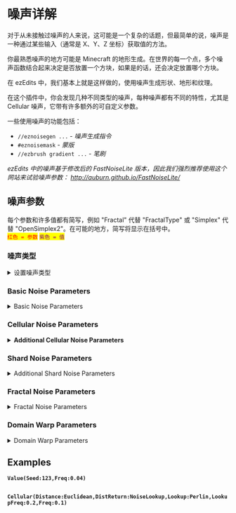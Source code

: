 # 噪声详解

对于从未接触过噪声的人来说，这可能是一个复杂的话题，但最简单的说，噪声是一种通过某些输入（通常是 X、Y、Z 坐标）获取值的方法。

你最熟悉噪声的地方可能是 Minecraft 的地形生成。在世界的每一个点，多个噪声函数结合起来决定是否放置一个方块，如果是的话，还会决定放置哪个方块。

在 ezEdits 中，我们基本上就是这样做的，使用噪声生成形状、地形和纹理。



在这个插件中，你会发现几种不同类型的噪声，每种噪声都有不同的特性，尤其是 Cellular 噪声，它带有许多额外的可自定义参数。

一些使用噪声的功能包括：

* `//eznoisegen ...` - *噪声生成指令*
* `#eznoisemask` - *蒙版*
* `//ezbrush gradient ...` - *笔刷*



_ezEdits 中的噪声基于修改后的 FastNoiseLite 版本，因此我们强烈推荐使用这个网站来试验噪声参数：_ [_http://auburn.github.io/FastNoiseLite/_ ](http://auburn.github.io/FastNoiseLite/)

## 噪声参数

每个参数和许多值都有简写，例如 "Fractal" 代替 "FractalType" 或 "Simplex" 代替 "OpenSimplex2"。在可能的地方，简写将显示在括号中。\
<mark style="color:red;">`红色 = 参数`</mark>    <mark style="color:purple;">`紫色 = 值`</mark>

&#x20;

### 噪声类型

<details>

<summary>设置噪声类型<br><mark style="color:red;"></summary>

Sets the type of noise to be used. This is the start of any noise and will be in the format of `Noise()`, for example `Perlin()`, where all other parameters will go between the brackets.

* <mark style="color:purple;">`Perlin (per)`</mark>
* <mark style="color:purple;">`OpenSimplex2 (simplex)`</mark>
* <mark style="color:purple;">`OpenSimplex2S (smooth)`</mark>
* <mark style="color:purple;">`Value (val)`</mark>
* <mark style="color:purple;">`ValueCubic (cubic)`</mark>
* <mark style="color:purple;">`White`</mark>
* <mark style="color:purple;">`Cellular (vor)`</mark>
* <mark style="color:purple;">`Shard`</mark>

</details>

### Basic Noise Parameters

<details>

<summary>Basic Noise Parameters</summary>

* <mark style="color:red;">`Seed`</mark>\
  Sets the seed value for the noise. -1 or no value will result in a random noise seed.
* <mark style="color:red;">`Frequency (Freq)`</mark>\
  Sets the frequency for the noise. A higher frequency will lead to steeper noise, a lower value will lead to smoother noise.
* <mark style="color:red;">`Inverted (Invert)`</mark>\
  Whether to invert the noise value or not. Default is false.
  * <mark style="color:purple;">`True`</mark>
  * <mark style="color:purple;">`False`</mark>
* <mark style="color:red;">`ValueMapping (Map)`</mark>\
  Whether to ignore or override the value mapping. By default noise is sampled to map between 0 and 1.
  * <mark style="color:purple;">`Default (Def)`</mark>
  * <mark style="color:purple;">`None (No)`</mark>
  * <mark style="color:purple;">`Override (OR)`</mark>\
    **If Overridden:**
    * <mark style="color:red;">`LowerBound (Min)`</mark>
    * <mark style="color:red;">`UpperBound (Max)`</mark>
* <mark style="color:red;">`YScaling (Y)`</mark>\
  When using 3D noises this can be used to stretch or squish the Y axis.

</details>

### Cellular Noise Parameters

<details>

<summary><strong>Additional Cellular Noise Parameters</strong></summary>

* <mark style="color:red;">`CellularJitterModifier (Jitter)`</mark>\
  Usually `0..1.0`\
  Controls the random jitter or distribution of cellular noise nodes, with 0 being a perfect grid, and 1 being maximally "random", without overlap. Values above 1 will start to overlap their neighbours.
* <mark style="color:red;">`CellularDistanceFunction (Distance)`</mark>\
  Controls the mathematical method used to determine the distance value for each point to its node.
  * <mark style="color:purple;">`Euclidean`</mark>
  * <mark style="color:purple;">`EuclideanSq (sq)`</mark>
  * <mark style="color:purple;">`Manhattan (man)`</mark>
  * <mark style="color:purple;">`Hybrid`</mark>
  * <mark style="color:purple;">`Minkovski1 (m1)`</mark>
  * <mark style="color:purple;">`Minkowvki4 (m4)`</mark>
  * <mark style="color:purple;">`Minkowski99 (m99)`</mark>
  * <mark style="color:purple;">`Rounded (round)`</mark>
* <mark style="color:red;">`CellularReturnType (DistReturn)`</mark>\
  Controls how the distance value is modified prior to being returned.\
  All Distance2\* values refer to the 2nd closest node instead of the closest.
  * <mark style="color:purple;">`CellValue (cell)`</mark>
  * <mark style="color:purple;">`Distance (1)`</mark>
  * <mark style="color:purple;">`DistanceSquared (sq)`</mark>
  * <mark style="color:purple;">`DistanceInverse (inv)`</mark>
  * <mark style="color:purple;">`DistanceLog (log)`</mark>
  * <mark style="color:purple;">`DistanceExp (exp)`</mark>
  * <mark style="color:purple;">`Distance2 (2)`</mark>
  * <mark style="color:purple;">`Distance2Add (2add)`</mark>
  * <mark style="color:purple;">`Distance2Add (2sub)`</mark>
  * <mark style="color:purple;">`Distance2Add (2mul)`</mark>
  * <mark style="color:purple;">`Distance2Add (2div)`</mark>
  * <mark style="color:purple;">`Distance2Sq (2sq)`</mark>
  * <mark style="color:purple;">`Distance2Inv (2inv)`</mark>
  * <mark style="color:purple;">`Distance2Log (2log)`</mark>
  * <mark style="color:purple;">`Distance2Exp (2exp)`</mark>
  * <mark style="color:purple;">`Edge`</mark>
  * <mark style="color:purple;">`Rounded (round)`</mark>
  * <mark style="color:purple;">`NoiseLookup (noise)`</mark>\
    **Additional Noise Lookup Parameters:**
    * <mark style="color:red;">`CellularNoiseLookup (Lookup)`</mark>\
      When using the NoiseLookup return type, this controls the underlying noise to overlay the cellular noise upon.
      * <mark style="color:purple;">`Perlin (per)`</mark>
      * <mark style="color:purple;">`OpenSimplex2 (simplex)`</mark>
      * <mark style="color:purple;">`OpenSimplex2S (smooth)`</mark>
      * <mark style="color:purple;">`Value (val)`</mark>
      * <mark style="color:purple;">`ValueCubic (cubic)`</mark>
      * <mark style="color:purple;">`White`</mark>
      * <mark style="color:purple;">`Cellular (vor)`</mark>
    * <mark style="color:red;">`CellularNoiseLookupFrequency (DistReturn)`</mark>\
      Controls the frequency of the underlying noise.

</details>

### Shard Noise Parameters

<details>

<summary>Additional Shard Noise Parameters</summary>

* <mark style="color:red;">`Sharpness (Sharp)`</mark>\
  Usually `0..1.0`\
  Controls the pattern sharpness for Shard noise. Higher values have more defined edges within the pattern, whereas low values will appear more blurry.

</details>

### Fractal Noise Parameters

<details>

<summary>Fractal Noise Parameters</summary>

* <mark style="color:red;">`FractalType (Fractal)`</mark>\
  Sets the type of fractal noise to be used.
  * <mark style="color:purple;">`None (No)`</mark>
  * <mark style="color:purple;">`FBm`</mark>
  * <mark style="color:purple;">`Ridged`</mark>
  * <mark style="color:purple;">`PingPong (PP)`</mark>\
    **Additional PingPong Fractal Parameter:**
    * <mark style="color:red;">`PingPongStrength (PPStr)`</mark>

**If Fractal Type other than `None` selected:**

* <mark style="color:red;">`Octaves (Oct)`</mark>\
  Sets the number of layers of fractal noise to be used.
* <mark style="color:red;">`Lacunarity (Lac)`</mark>\
  Sets the scale of each fractal layer. Values >1 will effectively increase the frequency for each layer, values <1 will effectively reduce the frequency for each layer.
* <mark style="color:red;">`Gain`</mark>\
  Sets the relative strength of each fractal layer. Values <1 will decrease in strength for each layer, values >1 will increase.
* <mark style="color:red;">`WeightedStrength (Weighted)`</mark>\
  Sets the responsiveness of each layer's strength to the noise value.

</details>

### Domain Warp Parameters

<details>

<summary>Domain Warp Parameters</summary>

* <mark style="color:red;">`DomainWarpType (Warp)`</mark>\
  Sets the type of domain warping to be used.
  * <mark style="color:purple;">`None (No)`</mark>
  * <mark style="color:purple;">`BasicGrid (Grid)`</mark>
  * <mark style="color:purple;">`OpenSimplex2 (Simplex)`</mark>
  * <mark style="color:purple;">`OpenSimplex2Reduced (Reduced)`</mark>
  * <mark style="color:purple;">`Flow`</mark>
  * <mark style="color:purple;">`Turbulence (Turb)`</mark>

**If Domain Warp Type other than `None` selected:**

* <mark style="color:red;">`DomainWarpFreq (WarpFreq)`</mark>\
  Sets the frequency for the domain warp.
* <mark style="color:red;">`DomainWarpOct (WarpOct)`</mark>\
  Sets the number of layers for the domain warp.
* <mark style="color:red;">`DomainWarpGain (WarpGain)`</mark>\
  Sets the relative strength of each domain warp layer.
* <mark style="color:red;">`DomainWarpAmp (WarpAmp)`</mark>\
  Sets the overall amplitude (strength) of the domain warp.
* <mark style="color:red;">`DomainWarpFrac (WarpFrac)`</mark>\
  Sets the domain warp specific fractal type to be used.
  * <mark style="color:purple;">`None (No)`</mark>
  * <mark style="color:purple;">`DomainWarpIndependent (ind)`</mark>
  * <mark style="color:purple;">`DomainWarpProgressive (prog)`</mark>
* <mark style="color:red;">`DomainWarpLacunarity (WarpLac)`</mark>\
  Sets the scale of each domain warp layer.

</details>



## Examples

**`Value(Seed:123,Freq:0.04)`**

<figure><img src="../.gitbook/assets/2024-01-10_20.38.35.png" alt=""><figcaption></figcaption></figure>

**`Cellular(Distance:Euclidean,DistReturn:NoiseLookup,Lookup:Perlin,LookupFreq:0.2,Freq:0.1)`**

<figure><img src="../.gitbook/assets/2024-01-10_20.41.26.png" alt=""><figcaption></figcaption></figure>
